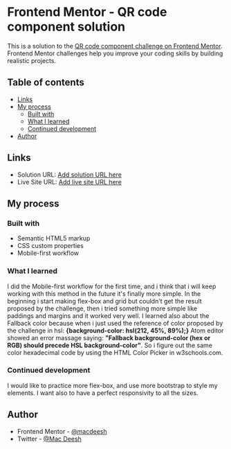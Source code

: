 # Frontend Mentor - QR code component solution

This is a solution to the [QR code component challenge on Frontend Mentor](https://www.frontendmentor.io/challenges/qr-code-component-iux_sIO_H). Frontend Mentor challenges help you improve your coding skills by building realistic projects.

## Table of contents

- [Links](#links)
- [My process](#my-process)
  - [Built with](#built-with)
  - [What I learned](#what-i-learned)
  - [Continued development](#continued-development)
- [Author](#author)


## Links

- Solution URL: [Add solution URL here](https://github.com/macdeesh/QR-code-challenge)
- Live Site URL: [Add live site URL here](https://macdeesh.github.io/QR-code-challenge/)

## My process

### Built with

- Semantic HTML5 markup
- CSS custom properties
- Mobile-first workflow


### What I learned

I did the Mobile-first workflow for the first time, and i think that i will keep working with this method in the future it's finally more simple. In the beginning i start making flex-box and grid but couldn't get the result proposed by the challenge, then i tried something more simple like paddings and margins and it worked very well. I learned also about the Fallback color because when i just used the reference of color proposed by the challenge in hsl: **{background-color: hsl(212, 45%, 89%);}** Atom editor showed an error massage saying: **"Fallback background-color (hex or RGB) should precede HSL background-color"**. So i figure out the same color hexadecimal code by using the HTML Color Picker in w3schools.com.

### Continued development

I would like to practice more flex-box, and use more bootstrap to style my elements. I want also to have a perfect responsivity to all the sizes.

## Author

- Frontend Mentor - [@macdeesh](https://www.frontendmentor.io/profile/macdeesh)
- Twitter - [@Mac Deesh](https://twitter.com/Macdiish)

